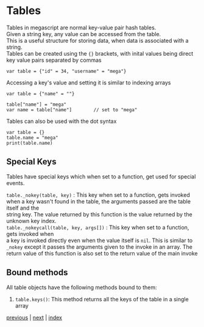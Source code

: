 <h1>Tables</h1>

Tables in megascript are normal key-value pair hash tables.<br>
Given a string key, any value can be accessed from the table.<br>
This is a useful structure for storing data, when data is associated with a string. 
<br>
Tables can be created using the `{}` brackets, with inital values being direct key value pairs separated by commas<br>
```
var table = {"id" = 34, "username" = "mega"}
```
Accessing a key's value and setting it is similar to indexing arrays<br>
```
var table = {"name" = ""}

table["name"] = "mega"
var name = table["name"]        // set to "mega"    
```

Tables can also be used with the dot syntax
```
var table = {}
table.name = "mega"
print(table.name)
```

<h2>Special Keys</h2>

Tables have special keys which when set to a function, get used for special events. 

`table._nokey(table, key)` : This key when set to a function, gets invoked<br>
when a key wasn't found in the table, the arguments passed are the table itself and the<br>
string key. The value returned by this function is the value returned by the unknown key index. 
<br>
`table._nokeycall(table, key, args[])` : This key when set to a function, gets invoked when<br>
a key is invoked directly even when the value itself is `nil`. This is similar to `_nokey` except 
it passes the arguments given to the invoke in an array. The return value of this function is 
also set to the return value of the main invoke<br>

<h2>Bound methods</h2>
All table objects have the following methods bound to them:<br>

1. `table.keys()`:
    This method returns all the keys of the table in a single array

[previous](/docs/arrays.md) | [next](/docs/classes.md) | [index](/docs/documentation.md)
